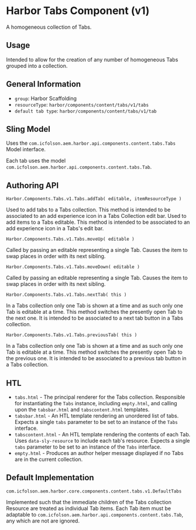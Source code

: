# Harbor Tabs Component (v1)

A homogeneous collection of Tabs. 

## Usage

Intended to allow for the creation of any number of homogeneous Tabs grouped 
into a collection.  

## General Information

* `group`: Harbor Scaffolding 
* `resourceType`: `harbor/components/content/tabs/v1/tabs`
* `default tab type`: `harbor/components/content/tabs/v1/tab`

## Sling Model

Uses the `com.icfolson.aem.harbor.api.components.content.tabs.Tabs` Model interface.

Each tab uses the model `com.icfolson.aem.harbor.api.components.content.tabs.Tab`.

## Authoring API

`Harbor.Components.Tabs.v1.Tabs.addTab( editable, itemResourceType )`

Used to add tabs to a Tabs collection.  This method is intended to be 
associated to an add experience icon in a Tabs Collection edit bar.
Used to add items to a Tabs editable.  This method is intended to be associated 
to an add experience icon in a Tabs's edit bar.

`Harbor.Components.Tabs.v1.Tabs.moveUp( editable )`

Called by passing an editable representing a single Tab.  Causes the item to 
swap places in order with its next sibling.

`Harbor.Components.Tabs.v1.Tabs.moveDown( editable )`

Called by passing an editable representing a single Tab.  Causes the 
item to swap places in order with its next sibling.  

`Harbor.Components.Tabs.v1.Tabs.nextTab( this )`

In a Tabs collection only one Tab is shown at a time and as such only one 
Tab is editable at a time.  This method switches the presently open Tab to 
the next one.  It is intended to be associated to a next tab button in a
Tabs collection.

`Harbor.Components.Tabs.v1.Tabs.previousTab( this )`

In a Tabs collection only one Tab is shown at a time and as such only one 
Tab is editable at a time.  This method switches the presently open Tab to 
the previous one.  It is intended to be associated to a previous tab button in a
Tabs collection.

## HTL 

* `tabs.html` - The principal renderer for the Tabs collection.  Responsible 
  for instantiating the `Tabs` instance, including `empty.html`, and calling 
  upon the `tabsbar.html` and `tabscontent.html` templates. 
* `tabsbar.html` - An HTL template rendering an unordered list of tabs.  
  Expects a single `tabs` parameter to be set to an instance of the `Tabs` 
  interface.
* `tabscontent.html` - An HTL template rendering the contents of each Tab.  
  Uses `data-sly-resource` to include each tab's resource.  Expects a single 
  `tabs` parameter to be set to an instance of the `Tabs` interface.
* `empty.html` - Produces an author helper message displayed if no Tabs are 
  in the current collection.

## Default Implementation

`com.icfolson.aem.harbor.core.components.content.tabs.v1.DefaultTabs`

Implemented such that the immediate children of the Tabs collection Resource 
are treated as individual Tab items.  Each Tab item must be adaptable to 
`com.icfolson.aem.harbor.api.components.content.tabs.Tab`, any which are not 
are ignored. 
